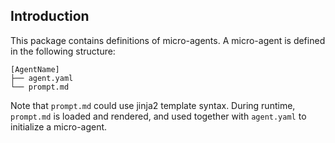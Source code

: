 ## Introduction

This package contains definitions of micro-agents. A micro-agent is defined
in the following structure:

```
[AgentName]
├── agent.yaml
└── prompt.md
```

Note that `prompt.md` could use jinja2 template syntax. During runtime, `prompt.md`
is loaded and rendered, and used together with `agent.yaml` to initialize a
micro-agent.
